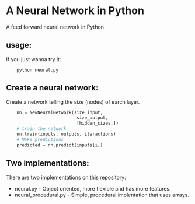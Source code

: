 # A Neural Network in Python

A feed forward neural network in Python


## usage:

If you just wanna try it:
```shell
    python neural.py
```

## Create a neural network:

Create a network telling the size (nodes) of earch layer.
```python
    nn = NewNeuralNetwork(size_input,
                           size_output,
                           [hidden_sizes,])
    # train the network
    nn.train(inputs, outputs, iteractions)
    # Make predictions
    predicted = nn.predict(inputs[i])
```

## Two implementations:

There are two implementations on this repository:
- neural.py - Object oriented, more flexible and has more features.
- neural_procedural.py - Simple, procedural implentation that uses arrays.




